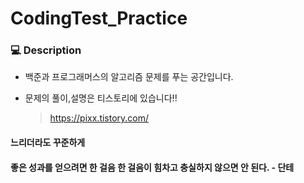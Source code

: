 # CodingTest_Practice

### 💻 Description
- 백준과 프로그래머스의 알고리즘 문제를 푸는 공간입니다.

- 문제의 풀이,설명은 티스토리에 있습니다!!
  > https://pixx.tistory.com/

#### 느리더라도 꾸준하게
#### 좋은 성과를 얻으려면 한 걸음 한 걸음이 힘차고 충실하지 않으면 안 된다. - 단테
  
